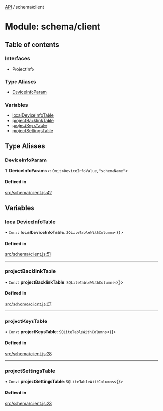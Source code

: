 [API](../README.md) / schema/client

# Module: schema/client

## Table of contents

### Interfaces

- [ProjectInfo](../interfaces/schema_client.ProjectInfo.md)

### Type Aliases

- [DeviceInfoParam](schema_client.md#deviceinfoparam)

### Variables

- [localDeviceInfoTable](schema_client.md#localdeviceinfotable)
- [projectBacklinkTable](schema_client.md#projectbacklinktable)
- [projectKeysTable](schema_client.md#projectkeystable)
- [projectSettingsTable](schema_client.md#projectsettingstable)

## Type Aliases

### DeviceInfoParam

Ƭ **DeviceInfoParam**\<\>: `Omit`\<`DeviceInfoValue`, ``"schemaName"``\>

#### Defined in

[src/schema/client.js:42](https://github.com/digidem/mapeo-core-next/blob/53dc843a45bb963f7a880f5f7973107d5b1fb99c/src/schema/client.js#L42)

## Variables

### localDeviceInfoTable

• `Const` **localDeviceInfoTable**: `SQLiteTableWithColumns`\<{}\>

#### Defined in

[src/schema/client.js:51](https://github.com/digidem/mapeo-core-next/blob/53dc843a45bb963f7a880f5f7973107d5b1fb99c/src/schema/client.js#L51)

___

### projectBacklinkTable

• `Const` **projectBacklinkTable**: `SQLiteTableWithColumns`\<{}\>

#### Defined in

[src/schema/client.js:27](https://github.com/digidem/mapeo-core-next/blob/53dc843a45bb963f7a880f5f7973107d5b1fb99c/src/schema/client.js#L27)

___

### projectKeysTable

• `Const` **projectKeysTable**: `SQLiteTableWithColumns`\<{}\>

#### Defined in

[src/schema/client.js:28](https://github.com/digidem/mapeo-core-next/blob/53dc843a45bb963f7a880f5f7973107d5b1fb99c/src/schema/client.js#L28)

___

### projectSettingsTable

• `Const` **projectSettingsTable**: `SQLiteTableWithColumns`\<{}\>

#### Defined in

[src/schema/client.js:23](https://github.com/digidem/mapeo-core-next/blob/53dc843a45bb963f7a880f5f7973107d5b1fb99c/src/schema/client.js#L23)
